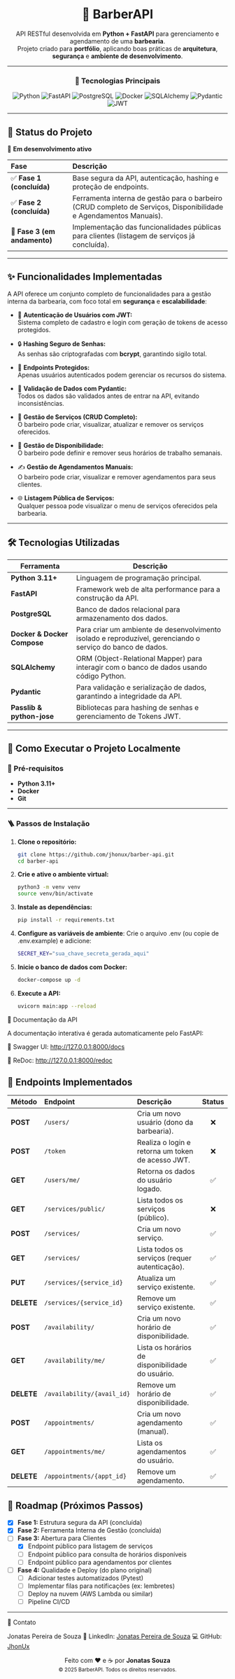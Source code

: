 <div align="center">

# 💈 **BarberAPI**

API RESTful desenvolvida em **Python + FastAPI** para gerenciamento e agendamento de uma **barbearia**.  
Projeto criado para **portfólio**, aplicando boas práticas de **arquitetura**, **segurança** e **ambiente de desenvolvimento**.

---

### 🧰 **Tecnologias Principais**

![Python](https://img.shields.io/badge/Python-3.11+-blue?logo=python&logoColor=white)
![FastAPI](https://img.shields.io/badge/FastAPI-High%20Performance-brightgreen?logo=fastapi)
![PostgreSQL](https://img.shields.io/badge/PostgreSQL-Database-blue?logo=postgresql)
![Docker](https://img.shields.io/badge/Docker-Containerization-2496ED?logo=docker&logoColor=white)
![SQLAlchemy](https://img.shields.io/badge/SQLAlchemy-ORM-orange?logo=python)
![Pydantic](https://img.shields.io/badge/Pydantic-Validation-green?logo=pydantic)
![JWT](https://img.shields.io/badge/JWT-Auth-black?logo=jsonwebtokens)

</div>

---

## 🚧 Status do Projeto

🔄 **Em desenvolvimento ativo**

| Fase | Descrição |
|:-----|:-----------|
| ✅ **Fase 1 (concluída)** | Base segura da API, autenticação, hashing e proteção de endpoints. |
| ✅ **Fase 2 (concluída)** | Ferramenta interna de gestão para o barbeiro (CRUD completo de Serviços, Disponibilidade e Agendamentos Manuais). |
| 🚀 **Fase 3 (em andamento)** | Implementação das funcionalidades públicas para clientes (listagem de serviços já concluída). |


---

## ✨ Funcionalidades Implementadas

A API oferece um conjunto completo de funcionalidades para a gestão interna da barbearia, com foco total em **segurança** e **escalabilidade**:

- 🔐 **Autenticação de Usuários com JWT:**  
  Sistema completo de cadastro e login com geração de tokens de acesso protegidos.

- 🔒 **Hashing Seguro de Senhas:**  
  As senhas são criptografadas com **bcrypt**, garantindo sigilo total.

- 🧱 **Endpoints Protegidos:**  
  Apenas usuários autenticados podem gerenciar os recursos do sistema.

- 🧾 **Validação de Dados com Pydantic:**  
  Todos os dados são validados antes de entrar na API, evitando inconsistências.

- 💼 **Gestão de Serviços (CRUD Completo):**  
  O barbeiro pode criar, visualizar, atualizar e remover os serviços oferecidos.

- 📅 **Gestão de Disponibilidade:**  
  O barbeiro pode definir e remover seus horários de trabalho semanais.

- ✍️ **Gestão de Agendamentos Manuais:**  
  O barbeiro pode criar, visualizar e remover agendamentos para seus clientes.

- 🌐 **Listagem Pública de Serviços:**  
  Qualquer pessoa pode visualizar o menu de serviços oferecidos pela barbearia.
---

## 🛠️ **Tecnologias Utilizadas**

| **Ferramenta**              | **Descrição**                                                                                  |
|-----------------------------|------------------------------------------------------------------------------------------------|
| **Python 3.11+**            | Linguagem de programação principal.                                                           |
| **FastAPI**                 | Framework web de alta performance para a construção da API.                                   |
| **PostgreSQL**              | Banco de dados relacional para armazenamento dos dados.                                       |
| **Docker & Docker Compose** | Para criar um ambiente de desenvolvimento isolado e reproduzível, gerenciando o serviço do banco de dados. |
| **SQLAlchemy**              | ORM (Object-Relational Mapper) para interagir com o banco de dados usando código Python.       |
| **Pydantic**                | Para validação e serialização de dados, garantindo a integridade da API.                      |
| **Passlib & python-jose**   | Bibliotecas para hashing de senhas e gerenciamento de Tokens JWT.                             |

---

## 🚀 **Como Executar o Projeto Localmente**

### 🔧 Pré-requisitos

- **Python 3.11+**
- **Docker**
- **Git**

---

### 🪜 **Passos de Instalação**

1. **Clone o repositório:**
   ```bash
   git clone https://github.com/jhonux/barber-api.git
   cd barber-api

2. **Crie e ative o ambiente virtual:**
   ```bash
   python3 -m venv venv
   source venv/bin/activate

3. **Instale as dependências:**
    ```bash
    pip install -r requirements.txt

   
4. **Configure as variáveis de ambiente**:
    Crie o arquivo .env (ou copie de .env.example) e adicione:
    ```bash
    SECRET_KEY="sua_chave_secreta_gerada_aqui"

5. **Inicie o banco de dados com Docker:**
    ```bash
    docker-compose up -d

6. **Execute a API:**
    ```bash
    uvicorn main:app --reload

📡 Documentação da API

A documentação interativa é gerada automaticamente pelo FastAPI:

🧭 Swagger UI: http://127.0.0.1:8000/docs

📘 ReDoc: http://127.0.0.1:8000/redoc

## 🔑 Endpoints Implementados

| Método | Endpoint                     | Descrição                                          | Status |
|:--------|:------------------------------|:---------------------------------------------------|:-------:|
| **POST**   | `/users/`                     | Cria um novo usuário (dono da barbearia).           | ❌ |
| **POST**   | `/token`                      | Realiza o login e retorna um token de acesso JWT.   | ❌ |
| **GET**    | `/users/me/`                  | Retorna os dados do usuário logado.                 | ✅ |
| **GET**    | `/services/public/`           | Lista todos os serviços (público).                  | ❌ |
| **POST**   | `/services/`                  | Cria um novo serviço.                               | ✅ |
| **GET**    | `/services/`                  | Lista todos os serviços (requer autenticação).      | ✅ |
| **PUT**    | `/services/{service_id}`      | Atualiza um serviço existente.                      | ✅ |
| **DELETE** | `/services/{service_id}`      | Remove um serviço existente.                        | ✅ |
| **POST**   | `/availability/`              | Cria um novo horário de disponibilidade.            | ✅ |
| **GET**    | `/availability/me/`           | Lista os horários de disponibilidade do usuário.    | ✅ |
| **DELETE** | `/availability/{avail_id}`    | Remove um horário de disponibilidade.               | ✅ |
| **POST**   | `/appointments/`              | Cria um novo agendamento (manual).                  | ✅ |
| **GET**    | `/appointments/me/`           | Lista os agendamentos do usuário.                   | ✅ |
| **DELETE** | `/appointments/{appt_id}`     | Remove um agendamento.                              | ✅ |


## 🎯 Roadmap (Próximos Passos)

- [x] **Fase 1:** Estrutura segura da API (concluída)
- [x] **Fase 2:** Ferramenta Interna de Gestão (concluída)
- [ ] **Fase 3:** Abertura para Clientes
  - [x] Endpoint público para listagem de serviços
  - [ ] Endpoint público para consulta de horários disponíveis
  - [ ] Endpoint público para agendamentos por clientes
- [ ] **Fase 4:** Qualidade e Deploy (do plano original)
  - [ ] Adicionar testes automatizados (Pytest)
  - [ ] Implementar filas para notificações (ex: lembretes)
  - [ ] Deploy na nuvem (AWS Lambda ou similar)
  - [ ] Pipeline CI/CD
---


👤 Contato

 Jonatas Pereira de Souza
🔗 LinkedIn: [Jonatas Pereira de Souza](https://www.linkedin.com/in/jon-souza)
💻 GitHub: [JhonUx](https://github.com/jhonux)


<div align="center"> Feito com ❤️ e ☕ por <b>Jonatas Souza</b> <br> <sub>© 2025 BarberAPI. Todos os direitos reservados.</sub> </div> 




